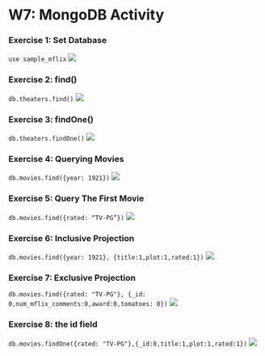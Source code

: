 # W7: MongoDB Activity
### Exercise 1: Set Database
`use sample_mflix`
![](W7%20MongoDB%20Activity/image.png)
### Exercise 2: find()
`db.theaters.find()`
![](W7%20MongoDB%20Activity/image%202.png)
### Exercise 3: findOne()
`db.theaters.findOne()`
![](W7%20MongoDB%20Activity/image%203.png)

### Exercise 4: Querying Movies
`db.movies.find({year: 1921})`
![](W7%20MongoDB%20Activity/image%204.png)
### Exercise 5: Query The First Movie
`db.movies.find({rated: “TV-PG”})`
![](W7%20MongoDB%20Activity/image%205.png)
### Exercise 6: Inclusive Projection
`db.movies.find({year: 1921}, {title:1,plot:1,rated:1})`
![](W7%20MongoDB%20Activity/image%206.png)
### Exercise 7: Exclusive Projection
`db.movies.find({rated: "TV-PG"}, {_id: 0,num_mflix_comments:0,award:0,tomatoes: 0})`
![](W7%20MongoDB%20Activity/image%207.png)
### Exercise 8:  the id field
`db.movies.findOne({rated: "TV-PG"},{_id:0,title:1,plot:1,rated:1})`
![](W7%20MongoDB%20Activity/image%208.png)<!-- {"width":566} -->
